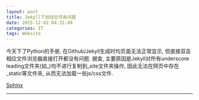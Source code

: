 ```yaml
---
layout: post
title: Jekyll下划线文件夹问题
date: 2015-12-02 04:31:49
categories: IT
tags: Website
---
```



今天下了Python的手册, 在Github/Jekyll生成时均页面无法正常显示, 但直接双击相应文件浏览器直接打开都没有问题. 据查, 主要原因是Jekyll对所有underscore leading文件夹(如\_)均不进行复制到_site文件夹操作, 因此无法在网页中存在\_static等文件夹, 从而无法加载一些js/css文件.

[Sphinx](http://sphinx-doc.org/)


[^jekyllgithubissue]: [Jekyll ignores directories/files with underscores](https://github.com/jekyll/jekyll/issues/55)

------
